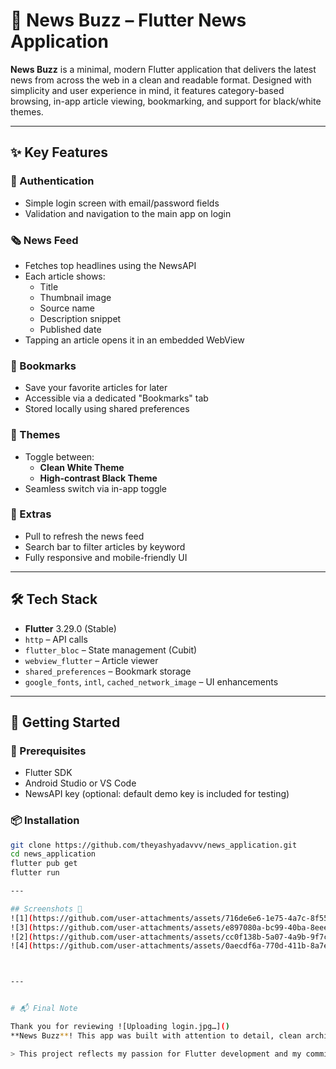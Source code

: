 # 📰 News Buzz – Flutter News Application

**News Buzz** is a minimal, modern Flutter application that delivers the latest news from across the web in a clean and readable format. Designed with simplicity and user experience in mind, it features category-based browsing, in-app article viewing, bookmarking, and support for black/white themes.


---

## ✨ Key Features

### 🔐 Authentication
- Simple login screen with email/password fields
- Validation and navigation to the main app on login

### 🗞️ News Feed
- Fetches top headlines using the NewsAPI
- Each article shows:
  - Title
  - Thumbnail image
  - Source name
  - Description snippet
  - Published date
- Tapping an article opens it in an embedded WebView

### 🔖 Bookmarks
- Save your favorite articles for later
- Accessible via a dedicated "Bookmarks" tab
- Stored locally using shared preferences

### 🎨 Themes
- Toggle between:
  - **Clean White Theme**
  - **High-contrast Black Theme**
- Seamless switch via in-app toggle

### 🔄 Extras
- Pull to refresh the news feed
- Search bar to filter articles by keyword
- Fully responsive and mobile-friendly UI

---

## 🛠️ Tech Stack

- **Flutter** 3.29.0 (Stable)
- `http` – API calls
- `flutter_bloc` – State management (Cubit)
- `webview_flutter` – Article viewer
- `shared_preferences` – Bookmark storage
- `google_fonts`, `intl`, `cached_network_image` – UI enhancements

---

## 🚀 Getting Started

### 🔧 Prerequisites
- Flutter SDK
- Android Studio or VS Code
- NewsAPI key (optional: default demo key is included for testing)

### 📦 Installation



```bash
git clone https://github.com/theyashyadavvv/news_application.git
cd news_application
flutter pub get
flutter run

---

## Screenshots 📸
![1](https://github.com/user-attachments/assets/716de6e6-1e75-4a7c-8f55-6fa540a87735)
![3](https://github.com/user-attachments/assets/e897080a-bc99-40ba-8eee-8c8149e3defa)
![2](https://github.com/user-attachments/assets/cc0f138b-5a07-4a9b-9f7c-c5b95b0c5815)
![4](https://github.com/user-attachments/assets/0aecdf6a-770d-411b-8a7e-3ef37a461069)



---


# 📬 Final Note

Thank you for reviewing ![Uploading login.jpg…]()
**News Buzz**! This app was built with attention to detail, clean architecture, and a focus on user experience. If you have any questions, suggestions, or feedback, feel free to reach out or open an issue.

> This project reflects my passion for Flutter development and my commitment to writing maintainable, scalable code. Looking forward to the opportunity to contribute and grow as part of the AiBuzz team!
